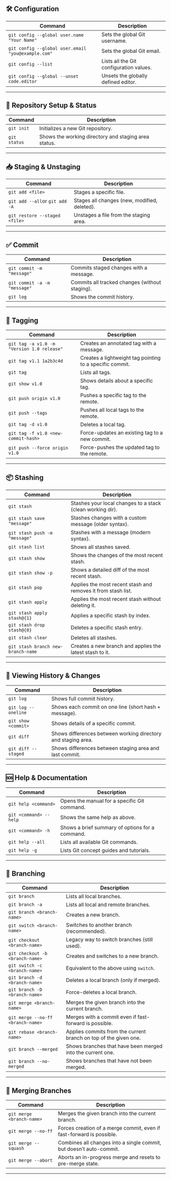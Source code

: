 ## 🛠️ Configuration

| Command                                              | Description                             |
| ---------------------------------------------------- | --------------------------------------- |
| `git config --global user.name "Your Name"`        | Sets the global Git username.           |
| `git config --global user.email "you@example.com"` | Sets the global Git email.              |
| `git config --list`                                | Lists all the Git configuration values. |
| `git config --global --unset code.editor`          | Unsets the globally defined editor.     |

---

## 🧱 Repository Setup & Status

| Command        | Description                                          |
| -------------- | ---------------------------------------------------- |
| `git init`   | Initializes a new Git repository.                    |
| `git status` | Shows the working directory and staging area status. |

---

## 📥 Staging & Unstaging

| Command                            | Description                                  |
| ---------------------------------- | -------------------------------------------- |
| `git add <file>`                 | Stages a specific file.                      |
| `git add --all`or `git add -A` | Stages all changes (new, modified, deleted). |
| `git restore --staged <file>`    | Unstages a file from the staging area.       |

---

## ✅ Commit

| Command                        | Description                                    |
| ------------------------------ | ---------------------------------------------- |
| `git commit -m "message"`    | Commits staged changes with a message.         |
| `git commit -a -m "message"` | Commits all tracked changes (without staging). |
| `git log`                    | Shows the commit history.                      |

---

## 🔖 Tagging

| Command                                      | Description                                              |
| -------------------------------------------- | -------------------------------------------------------- |
| `git tag -a v1.0 -m "Version 1.0 release"` | Creates an annotated tag with a message.                 |
| `git tag v1.1 1a2b3c4d`                    | Creates a lightweight tag pointing to a specific commit. |
| `git tag`                                  | Lists all tags.                                          |
| `git show v1.0`                            | Shows details about a specific tag.                      |
| `git push origin v1.0`                     | Pushes a specific tag to the remote.                     |
| `git push --tags`                          | Pushes all local tags to the remote.                     |
| `git tag -d v1.0`                          | Deletes a local tag.                                     |
| `git tag -f v1.0 <new-commit-hash>`        | Force-updates an existing tag to a new commit.           |
| `git push --force origin v1.0`             | Force-pushes the updated tag to the remote.              |

---

## 📦 Stashing

| Command                              | Description                                                   |
| ------------------------------------ | ------------------------------------------------------------- |
| `git stash`                        | Stashes your local changes to a stack (clean working dir).    |
| `git stash save "message"`         | Stashes changes with a custom message (older syntax).         |
| `git stash push -m "message"`      | Stashes with a message (modern syntax).                       |
| `git stash list`                   | Shows all stashes saved.                                      |
| `git stash show`                   | Shows the changes of the most recent stash.                   |
| `git stash show -p`                | Shows a detailed diff of the most recent stash.               |
| `git stash pop`                    | Applies the most recent stash and removes it from stash list. |
| `git stash apply`                  | Applies the most recent stash without deleting it.            |
| `git stash apply stash@{1}`        | Applies a specific stash by index.                            |
| `git stash drop stash@{0}`         | Deletes a specific stash entry.                               |
| `git stash clear`                  | Deletes all stashes.                                          |
| `git stash branch new-branch-name` | Creates a new branch and applies the latest stash to it.      |

---


## 📜 Viewing History & Changes

| Command               | Description                                                   |
| --------------------- | ------------------------------------------------------------- |
| `git log`           | Shows full commit history.                                    |
| `git log --oneline` | Shows each commit on one line (short hash + message).         |
| `git show <commit>` | Shows details of a specific commit.                           |
| `git diff`          | Shows differences between working directory and staging area. |
| `git diff --staged` | Shows differences between staging area and last commit.       |

---

## 🆘 Help & Documentation

| Command                  | Description                                     |
| ------------------------ | ----------------------------------------------- |
| `git help <command>`   | Opens the manual for a specific Git command.    |
| `git <command> --help` | Shows the same help as above.                   |
| `git <command> -h`     | Shows a brief summary of options for a command. |
| `git help --all`       | Lists all available Git commands.               |
| `git help -g`          | Lists Git concept guides and tutorials.         |

---

## 🌿 Branching

| Command                             | Description                                                      |
| ----------------------------------- | ---------------------------------------------------------------- |
| `git branch`                      | Lists all local branches.                                        |
| `git branch -a`                   | Lists all local and remote branches.                             |
| `git branch <branch-name>`        | Creates a new branch.                                            |
| `git switch <branch-name>`        | Switches to another branch (recommended).                        |
| `git checkout <branch-name>`      | Legacy way to switch branches (still used).                      |
| `git checkout -b <branch-name>`   | Creates and switches to a new branch.                            |
| `git switch -c <branch-name>`     | Equivalent to the above using `switch`.                        |
| `git branch -d <branch-name>`     | Deletes a local branch (only if merged).                         |
| `git branch -D <branch-name>`     | Force-deletes a local branch.                                    |
| `git merge <branch-name>`         | Merges the given branch into the current branch.                 |
| `git merge --no-ff <branch-name>` | Merges with a commit even if fast-forward is possible.           |
| `git rebase <branch-name>`        | Applies commits from the current branch on top of the given one. |
| `git branch --merged`             | Shows branches that have been merged into the current one.       |
| `git branch --no-merged`          | Shows branches that have not been merged.                        |

---


## 🔀 Merging Branches

| Command                     | Description                                                          |
| --------------------------- | -------------------------------------------------------------------- |
| `git merge <branch-name>` | Merges the given branch into the current branch.                     |
| `git merge --no-ff`       | Forces creation of a merge commit, even if fast-forward is possible. |
| `git merge --squash`      | Combines all changes into a single commit, but doesn’t auto-commit. |
| `git merge --abort`       | Aborts an in-progress merge and resets to pre-merge state.           |

---
